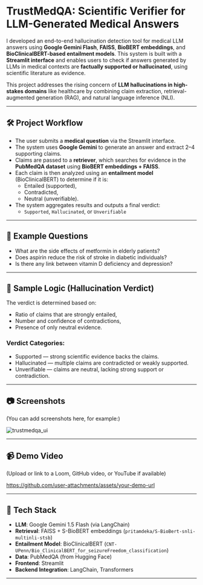 # TrustMedQA: Scientific Verifier for LLM-Generated Medical Answers

I developed an end-to-end hallucination detection tool for medical LLM answers using **Google Gemini Flash**, **FAISS**, **BioBERT embeddings**, and **BioClinicalBERT-based entailment models**. This system is built with a **Streamlit interface** and enables users to check if answers generated by LLMs in medical contexts are **factually supported or hallucinated**, using scientific literature as evidence.

This project addresses the rising concern of **LLM hallucinations in high-stakes domains** like healthcare by combining claim extraction, retrieval-augmented generation (RAG), and natural language inference (NLI).

---

## 🛠️ Project Workflow

- The user submits a **medical question** via the Streamlit interface.
- The system uses **Google Gemini** to generate an answer and extract 2–4 supporting claims.
- Claims are passed to a **retriever**, which searches for evidence in the **PubMedQA dataset** using **BioBERT embeddings + FAISS**.
- Each claim is then analyzed using an **entailment model** (BioClinicalBERT) to determine if it is:
  -  Entailed (supported),
  -  Contradicted,
  -  Neutral (unverifiable).
- The system aggregates results and outputs a final verdict:
  - `Supported`, `Hallucinated`, or `Unverifiable`

---

## 💬 Example Questions

- What are the side effects of metformin in elderly patients?
- Does aspirin reduce the risk of stroke in diabetic individuals?
- Is there any link between vitamin D deficiency and depression?

---

## 🧪 Sample Logic (Hallucination Verdict)

The verdict is determined based on:
- Ratio of claims that are strongly entailed,
- Number and confidence of contradictions,
- Presence of only neutral evidence.

### Verdict Categories:
-  Supported — strong scientific evidence backs the claims.
-  Hallucinated — multiple claims are contradicted or weakly supported.
-  Unverifiable — claims are neutral, lacking strong support or contradiction.

---

## 📷 Screenshots

(You can add screenshots here, for example:)

![trustmedqa_ui](https://github.com/user-attachments/assets/your-image-url)

---

## 📹 Demo Video

(Upload or link to a Loom, GitHub video, or YouTube if available)

https://github.com/user-attachments/assets/your-demo-url

---

## 🧠 Tech Stack

- **LLM**: Google Gemini 1.5 Flash (via LangChain)
- **Retrieval**: FAISS + S-BioBERT embeddings (`pritamdeka/S-BioBert-snli-multinli-stsb`)
- **Entailment Model**: BioClinicalBERT (`CNT-UPenn/Bio_ClinicalBERT_for_seizureFreedom_classification`)
- **Data**: PubMedQA (from Hugging Face)
- **Frontend**: Streamlit
- **Backend Integration**: LangChain, Transformers

---
